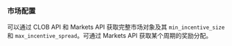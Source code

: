 ### 市场配置

可以通过 CLOB API 和 Markets API 获取完整市场对象及其 `min_incentive_size` 和 `max_incentive_spread`。可通过 Markets API 获取某个周期的奖励分配。
